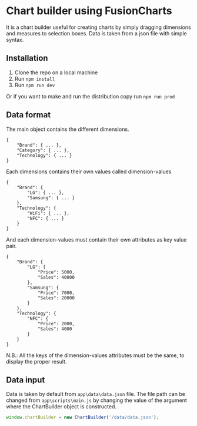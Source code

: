 Chart builder using FusionCharts
===============================
It is a chart builder useful for creating charts by simply dragging dimensions and measures to selection boxes. Data is taken from a json file with simple syntax.

Installation
------------
1. Clone the repo on a local machine
2. Run `npm install`
3. Run `npm run dev`

Or if you want to make and run the distribution copy run `npm run prod`

Data format
-----------
The main object contains the different dimensions.
```
{
    "Brand": { ... },
    "Category": { ... },
    "Technology": { ... }
}
```
Each dimensions contains their own values called dimension-values
```
{
    "Brand": {
        "LG": { ... },
        "Samsung": { ... }
    },
    "Technology": {
        "WiFi": { ... },
        "NFC": { ... }
    }
}
```
And each dimension-values must contain their own attributes as key value pair.
```
{
    "Brand": {
        "LG": {
            "Price": 5000,
            "Sales": 40000
        },
        "Samsung": {
            "Price": 7000,
            "Sales": 20000
        }
    },
    "Technology": {
        "NFC": {
            "Price": 2000,
            "Sales": 4000
        }
    }
}
```
N.B.: All the keys of the dimension-values attributes must be the same, to display the proper result.

Data input
----------
Data is taken by default from `app\data\data.json` file. The file path can be changed from `app\scripts\main.js` by changing the value of the argument where the ChartBuilder object is constructed.
```javascript
window.chartBuilder = new ChartBuilder('/data/data.json');
```
